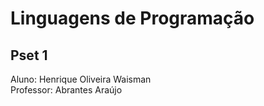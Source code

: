 # Linguagens de Programação
## Pset 1
Aluno: Henrique Oliveira Waisman </br>
Professor: Abrantes Araújo
